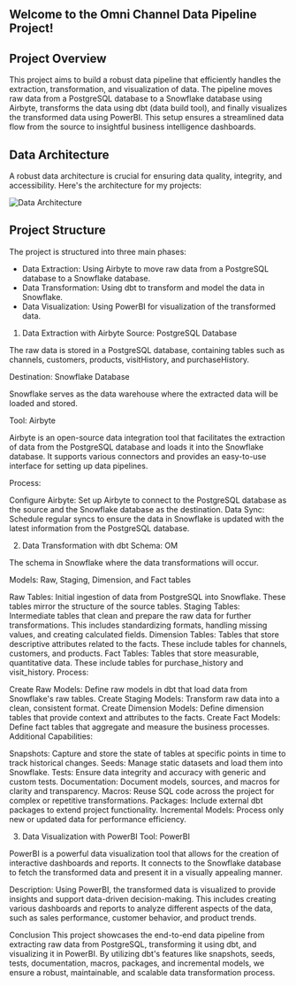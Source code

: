 
## Welcome to the Omni Channel Data Pipeline Project!

## Project Overview

This project aims to build a robust data pipeline that efficiently handles the extraction, transformation, and visualization of data. The pipeline moves raw data from a PostgreSQL database to a Snowflake database using Airbyte, transforms the data using dbt (data build tool), and finally visualizes the transformed data using PowerBI. This setup ensures a streamlined data flow from the source to insightful business intelligence dashboards.

## Data Architecture

A robust data architecture is crucial for ensuring data quality, integrity, and accessibility. Here's the architecture for my projects:

![Data Architecture](https://github.com/user-attachments/assets/5a04d209-ad60-4565-bc3a-e5c7a2a3d5a5)


## Project Structure

The project is structured into three main phases:

- Data Extraction: Using Airbyte to move raw data from a PostgreSQL database to a Snowflake database.
- Data Transformation: Using dbt to transform and model the data in Snowflake.
- Data Visualization: Using PowerBI for visualization of the transformed data.
  
1. Data Extraction with Airbyte
Source: PostgreSQL Database

The raw data is stored in a PostgreSQL database, containing tables such as channels, customers, products, visitHistory, and purchaseHistory.

Destination: Snowflake Database

Snowflake serves as the data warehouse where the extracted data will be loaded and stored.

Tool: Airbyte

Airbyte is an open-source data integration tool that facilitates the extraction of data from the PostgreSQL database and loads it into the Snowflake database. It supports various connectors and provides an easy-to-use interface for setting up data pipelines.

Process:

Configure Airbyte: Set up Airbyte to connect to the PostgreSQL database as the source and the Snowflake database as the destination.
Data Sync: Schedule regular syncs to ensure the data in Snowflake is updated with the latest information from the PostgreSQL database.

2. Data Transformation with dbt
Schema: OM

The schema in Snowflake where the data transformations will occur.

Models: Raw, Staging, Dimension, and Fact tables

Raw Tables: Initial ingestion of data from PostgreSQL into Snowflake. These tables mirror the structure of the source tables.
Staging Tables: Intermediate tables that clean and prepare the raw data for further transformations. This includes standardizing formats, handling missing values, and creating calculated fields.
Dimension Tables: Tables that store descriptive attributes related to the facts. These include tables for channels, customers, and products.
Fact Tables: Tables that store measurable, quantitative data. These include tables for purchase_history and visit_history.
Process:

Create Raw Models: Define raw models in dbt that load data from Snowflake's raw tables.
Create Staging Models: Transform raw data into a clean, consistent format.
Create Dimension Models: Define dimension tables that provide context and attributes to the facts.
Create Fact Models: Define fact tables that aggregate and measure the business processes.
Additional Capabilities:

Snapshots: Capture and store the state of tables at specific points in time to track historical changes.
Seeds: Manage static datasets and load them into Snowflake.
Tests: Ensure data integrity and accuracy with generic and custom tests.
Documentation: Document models, sources, and macros for clarity and transparency.
Macros: Reuse SQL code across the project for complex or repetitive transformations.
Packages: Include external dbt packages to extend project functionality.
Incremental Models: Process only new or updated data for performance efficiency.


3. Data Visualization with PowerBI
Tool: PowerBI

PowerBI is a powerful data visualization tool that allows for the creation of interactive dashboards and reports. It connects to the Snowflake database to fetch the transformed data and present it in a visually appealing manner.

Description: Using PowerBI, the transformed data is visualized to provide insights and support data-driven decision-making. This includes creating various dashboards and reports to analyze different aspects of the data, such as sales performance, customer behavior, and product trends.

Conclusion
This project showcases the end-to-end data pipeline from extracting raw data from PostgreSQL, transforming it using dbt, and visualizing it in PowerBI. By utilizing dbt's features like snapshots, seeds, tests, documentation, macros, packages, and incremental models, we ensure a robust, maintainable, and scalable data transformation process.
